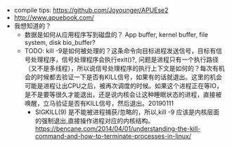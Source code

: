 * compile tips: https://github.com/Joyounger/APUEse2
* http://www.apuebook.com/
* 我想知道的？
  * 数据是如何从应用程序写到磁盘的？  App buffer, kernel buffer, file system, disk bio_buffer?
  * TODO: kill -9是如何被处理的？这条命令向目标进程发送信号，目标有信号处理程序，信号处理程序会执行exit()?, 问题是进程只有一个执行路径（又不是多线程），所以说信号处理程序的执行上下文是如何的？每次有机会的时候都去验证一下是否有KILL信号，如果有的话就退出。这里的机会可能是进程让出CPU之后，被再次调度的时候。如果这个进程正在等IO， 是不是要等很久才能退出，还是说内核会让这种睡眠状态的进程，直接被唤醒，立马验证是否有KILL信号，然后退出。20190111
    * SIGKILL(9) 是不能被进程捕获/忽略的，所以,kill -9 应该是内核层面的强制退出,直接操作进程对应的内核结构。https://bencane.com/2014/04/01/understanding-the-kill-command-and-how-to-terminate-processes-in-linux/
    
  

